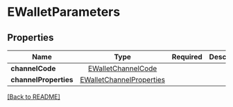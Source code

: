 # EWalletParameters



## Properties

| Name | Type | Required | Description | Examples |
|------------|:-------------:|:-------------:|-------------|:-------------:|
| **channelCode** |[EWalletChannelCode](EWalletChannelCode.md) |  |  | | |
| **channelProperties** |[EWalletChannelProperties](EWalletChannelProperties.md) |  |  | | |



[[Back to README]](../../README.md)